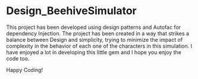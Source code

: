 # Design_BeehiveSimulator

This project has been developed using design patterns and Autofac for 
dependency Injection.
The project has been created in a way that strikes a balance between
Design and simplicity, trying to minimize the impact of complexity in the 
behavior of each one of the characters in this simulation. 
I have enjoyed a lot in developing this little gem and I hope you enjoy 
the code too. 

Happy Coding!   